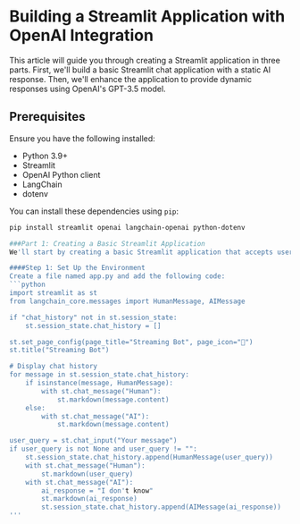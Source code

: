 # Building a Streamlit Application with OpenAI Integration

This article will guide you through creating a Streamlit application in three parts. First, we'll build a basic Streamlit chat application with a static AI response. Then, we'll enhance the application to provide dynamic responses using OpenAI's GPT-3.5 model. 

## Prerequisites

Ensure you have the following installed:
- Python 3.9+
- Streamlit
- OpenAI Python client
- LangChain
- dotenv

You can install these dependencies using `pip`:

```sh
pip install streamlit openai langchain-openai python-dotenv

###Part 1: Creating a Basic Streamlit Application
We'll start by creating a basic Streamlit application that accepts user input and responds with a static message.

####Step 1: Set Up the Environment
Create a file named app.py and add the following code:
```python
import streamlit as st
from langchain_core.messages import HumanMessage, AIMessage

if "chat_history" not in st.session_state:
    st.session_state.chat_history = []

st.set_page_config(page_title="Streaming Bot", page_icon="🤖")
st.title("Streaming Bot")

# Display chat history
for message in st.session_state.chat_history:
    if isinstance(message, HumanMessage):
        with st.chat_message("Human"):
            st.markdown(message.content)
    else:
        with st.chat_message("AI"):
            st.markdown(message.content)

user_query = st.chat_input("Your message")
if user_query is not None and user_query != "":
    st.session_state.chat_history.append(HumanMessage(user_query))
    with st.chat_message("Human"):
        st.markdown(user_query)
    with st.chat_message("AI"):
        ai_response = "I don't know"
        st.markdown(ai_response)
        st.session_state.chat_history.append(AIMessage(ai_response))
'''
